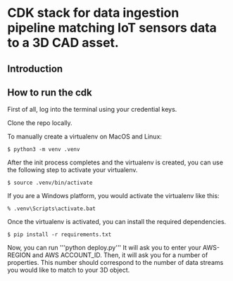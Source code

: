 # CDK stack for data ingestion pipeline matching IoT sensors data to a 3D CAD asset. 

## Introduction

## How to run the cdk

First of all, log into the terminal using your credential keys.

Clone the repo locally.


To manually create a virtualenv on MacOS and Linux:

```
$ python3 -m venv .venv
```

After the init process completes and the virtualenv is created, you can use the following
step to activate your virtualenv.

```
$ source .venv/bin/activate
```

If you are a Windows platform, you would activate the virtualenv like this:

```
% .venv\Scripts\activate.bat
```

Once the virtualenv is activated, you can install the required dependencies.

```
$ pip install -r requirements.txt
```

Now, you can run '''python deploy.py'''
It will ask you to enter your AWS-REGION and AWS ACCOUNT_ID.
Then, it will ask you for a number of properties. This number should correspond to the number of data streams you would like to match to your 3D object. 